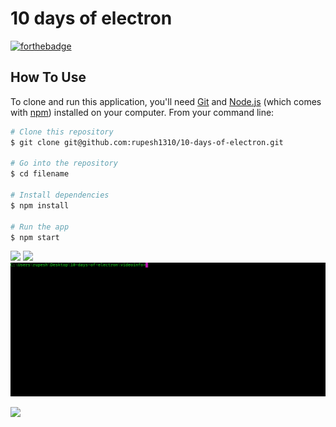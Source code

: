 # 10 days of electron

[![forthebadge](https://forthebadge.com/images/badges/made-with-javascript.svg)](https://forthebadge.com)


## How To Use

To clone and run this application, you'll need [Git](https://git-scm.com) and [Node.js](https://nodejs.org/en/download/) (which comes with [npm](http://npmjs.com)) installed on your computer. From your command line:

```bash
# Clone this repository
$ git clone git@github.com:rupesh1310/10-days-of-electron.git

# Go into the repository
$ cd filename

# Install dependencies
$ npm install

# Run the app
$ npm start
```

![](https://img.shields.io/badge/Day-0-blue.svg?style=for-the-badge)  ![](https://img.shields.io/badge/videoinfo-blue.svg?style=for-the-badge)
![alt tag](videoinfo/final.gif)


![](https://img.shields.io/badge/Day-1-red.svg?style=for-the-badge)
